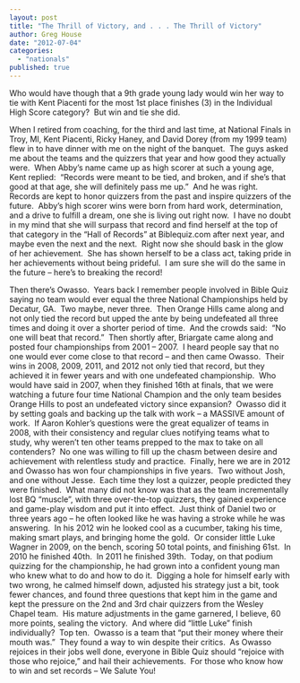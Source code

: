 ```yaml
---
layout: post
title: "The Thrill of Victory, and . . . The Thrill of Victory"
author: Greg House
date: "2012-07-04"
categories: 
  - "nationals"
published: true
---
```


Who would have though that a 9th grade young lady would win her way to tie with Kent Piacenti for the most 1st place finishes (3) in the Individual High Score category?  But win and tie she did.

When I retired from coaching, for the third and last time, at National Finals in Troy, MI, Kent Piacenti, Ricky Haney, and David Dorey (from my 1999 team) flew in to have dinner with me on the night of the banquet.  The guys asked me about the teams and the quizzers that year and how good they actually were.  When Abby’s name came up as high scorer at such a young age, Kent replied:  “Records were meant to be tied, and broken, and if she’s that good at that age, she will definitely pass me up.”  And he was right.  Records are kept to honor quizzers from the past and inspire quizzers of the future.  Abby’s high scorer wins were born from hard work, determination,  and a drive to fulfill a dream, one she is living out right now.  I have no doubt in my mind that she will surpass that record and find herself at the top of that category in the “Hall of Records” at Biblequiz.com after next year, and maybe even the next and the next.  Right now she should bask in the glow of her achievement.  She has shown herself to be a class act, taking pride in her achievements without being prideful.  I am sure she will do the same in the future – here’s to breaking the record!

Then there’s Owasso.  Years back I remember people involved in Bible Quiz saying no team would ever equal the three National Championships held by Decatur, GA.  Two maybe, never three.  Then Orange Hills came along and not only tied the record but upped the ante by being undefeated all three times and doing it over a shorter period of time.  And the crowds said:  “No one will beat that record.”  Then shortly after, Briargate came along and posted four championships from 2001 – 2007.  I heard people say that no one would ever come close to that record – and then came Owasso.  Their wins in 2008, 2009, 2011, and 2012 not only tied that record, but they achieved it in fewer years and with one undefeated championship.  Who would have said in 2007, when they finished 16th at finals, that we were watching a future four time National Champion and the only team besides Orange Hills to post an undefeated victory since expansion?  Owasso did it by setting goals and backing up the talk with work – a MASSIVE amount of work.  If Aaron Kohler’s questions were the great equalizer of teams in 2008, with their consistency and regular clues notifying teams what to study, why weren’t ten other teams prepped to the max to take on all contenders?  No one was willing to fill up the chasm between desire and achievement with relentless study and practice.  Finally, here we are in 2012 and Owasso has won four championships in five years.  Two without Josh, and one without Jesse.  Each time they lost a quizzer, people predicted they were finished.  What many did not know was that as the team incrementally lost BQ “muscle”, with three over-the-top quizzers, they gained experience and game-play wisdom and put it into effect.  Just think of Daniel two or three years ago – he often looked like he was having a stroke while he was answering.  In his 2012 win he looked cool as a cucumber, taking his time, making smart plays, and bringing home the gold.  Or consider little Luke Wagner in 2009, on the bench, scoring 50 total points, and finishing 61st.  In 2010 he finished 40th.  In 2011 he finished 39th.  Today, on that podium quizzing for the championship, he had grown into a confident young man who knew what to do and how to do it.  Digging a hole for himself early with two wrong, he calmed himself down, adjusted his strategy just a bit, took fewer chances, and found three questions that kept him in the game and kept the pressure on the 2nd and 3rd chair quizzers from the Wesley Chapel team.  His mature adjustments in the game garnered, I believe, 60 more points, sealing the victory.  And where did “little Luke” finish individually?  Top ten.  Owasso is a team that “put their money where their mouth was.”  They found a way to win despite their critics.  As Owasso rejoices in their jobs well done, everyone in Bible Quiz should “rejoice with those who rejoice,” and hail their achievements.  For those who know how to win and set records – We Salute You!
